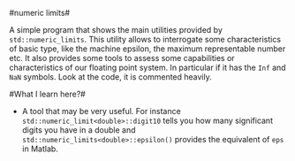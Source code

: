 #numeric limits#

A simple program that shows the main utilities provided by `std::numeric_limits`. This utility allows to interrogate some characteristics of basic type, like the
machine epsilon, the maximum representable number etc. It also provides some tools to assess some capabilities or characteristics of our floating point system. In particular
if it has the `Inf` and `NaN` symbols. Look at the code, it is commented heavily.

#What I learn here?#
- A tool that may be very useful. For instance `std::numeric_limit<double>::digit10` tells you how many significant digits you have in a double and 
`std::numeric_limits<double>::epsilon()` provides the equivalent of `eps` in Matlab.



